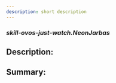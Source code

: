 ```yaml
---
description: short description
---
```


### _skill-ovos-just-watch.NeonJarbas_  
## Description:  
  
  
  
  
## Summary:  
